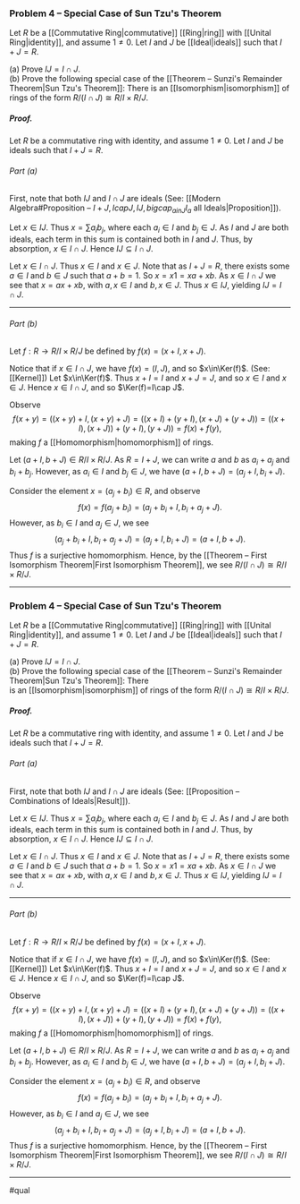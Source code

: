 ### Problem 4 – Special Case of Sun Tzu's Theorem
Let $R$ be a [[Commutative Ring|commutative]] [[Ring|ring]] with [[Unital Ring|identity]], and assume $1\neq0$. Let $I$ and $J$ be [[Ideal|ideals]] such that $I + J = R$.

(a) Prove $IJ = I\cap J$.  
(b) Prove the following special case of the [[Theorem – Sunzi's Remainder Theorem|Sun Tzu's Theorem]]: There is an [[Isomorphism|isomorphism]] of rings of the form $R/(I \cap J)\cong R/I \times R/J$.  

##### *Proof.*
Let $R$ be a commutative ring with identity, and assume $1\neq0$. Let $I$ and $J$ be ideals such that $I + J = R$.

###### Part (a)
First, note that both $IJ$ and $I\cap J$ are ideals (See: [[Modern Algebra#Proposition – $I+J, I cap J, IJ, bigcap_{ a in J} I_ a$ all Ideals|Proposition]]).

Let $x\in IJ$. Thus $x=\sum a_ib_j$, where each $a_i\in I$ and $b_j\in J$. As $I$ and $J$ are both ideals, each term in this sum is contained both in $I$ and $J$. Thus, by absorption, $x\in I\cap J$. Hence $IJ\subseteq I\cap J$.

Let $x\in I\cap J$. Thus $x\in I$ and $x\in J$. Note that as $I+J=R$, there exists some $a\in I$ and $b\in J$ such that $a+b=1$. So $x=x1=xa+xb$. As $x\in I\cap J$ we see that $x=ax+xb$, with $a,x\in I$ and $b,x\in J$. Thus $x\in IJ$, yielding $IJ=I\cap J$.
***
###### Part (b)

Let $f:R\to R/I\times R/J$  be defined by $f(x)=(x+I,x+J)$.

Notice that if $x\in I\cap J$, we have $f(x)=(I,J)$, and so $x\in\Ker(f)$. (See: [[Kernel]])
Let $x\in\Ker(f)$. Thus $x+I=I$ and $x+J=J$, and so $x\in I$ and $x\in J$. Hence $x\in I\cap J$, and so $\Ker(f)=I\cap J$.

Observe $$f(x+y)=((x+y)+I,(x+y)+J)=((x+I)+(y+I),(x+J)+(y+J))=((x+I),(x+J))+(y+I),(y+J))=f(x)+f(y),$$ making $f$ a [[Homomorphism|homomorphism]] of rings. 

Let $(a+I,b+J)\in R/I\times R/J$. As $R=I+J$, we can write $a$ and $b$ as $a_i+a_j$ and $b_i+b_j$. However, as $a_i\in I$ and $b_j\in J$, we have $(a+I,b+J)=(a_j+I, b_i+J)$. 

Consider the element $x=(a_j+b_i)\in R$, and observe $$f(x)=f(a_j+b_i)=(a_j+b_i+I, b_i+a_j+J).$$However, as $b_i\in I$ and $a_j\in J$, we see $$(a_j+b_i+I, b_i+a_j+J)=(a_j+I,b_i+J)=(a+I,b+J).$$
Thus $f$ is a surjective homomorphism. Hence, by the [[Theorem – First Isomorphism Theorem|First Isomorphism Theorem]], we see $R/(I \cap J)\cong R/I \times R/J$.
***

### Problem 4 – Special Case of Sun Tzu's Theorem
Let $R$ be a [[Commutative Ring|commutative]] [[Ring|ring]] with [[Unital Ring|identity]], and assume $1\neq0$. Let $I$ and $J$ be [[Ideal|ideals]] such that $I + J = R$.

(a) Prove $IJ = I\cap J$.  
(b) Prove the following special case of the [[Theorem – Sunzi's Remainder Theorem|Sun Tzu's Theorem]]: There  
is an [[Isomorphism|isomorphism]] of rings of the form $R/(I \cap J)\cong R/I \times R/J$.  

##### *Proof.*
Let $R$ be a commutative ring with identity, and assume $1\neq0$. Let $I$ and $J$ be ideals such that $I + J = R$.

###### Part (a)
First, note that both $IJ$ and $I\cap J$ are ideals (See: [[Proposition – Combinations of Ideals|Result]]).

Let $x\in IJ$. Thus $x=\sum a_ib_j$, where each $a_i\in I$ and $b_j\in J$. As $I$ and $J$ are both ideals, each term in this sum is contained both in $I$ and $J$. Thus, by absorption, $x\in I\cap J$. Hence $IJ\subseteq I\cap J$.

Let $x\in I\cap J$. Thus $x\in I$ and $x\in J$. Note that as $I+J=R$, there exists some $a\in I$ and $b\in J$ such that $a+b=1$. So $x=x1=xa+xb$. As $x\in I\cap J$ we see that $x=ax+xb$, with $a,x\in I$ and $b,x\in J$. Thus $x\in IJ$, yielding $IJ=I\cap J$.
***
###### Part (b)

Let $f:R\to R/I\times R/J$  be defined by $f(x)=(x+I,x+J)$.

Notice that if $x\in I\cap J$, we have $f(x)=(I,J)$, and so $x\in\Ker(f)$. (See: [[Kernel]])
Let $x\in\Ker(f)$. Thus $x+I=I$ and $x+J=J$, and so $x\in I$ and $x\in J$. Hence $x\in I\cap J$, and so $\Ker(f)=I\cap J$.

Observe $$f(x+y)=((x+y)+I,(x+y)+J)=((x+I)+(y+I),(x+J)+(y+J))=((x+I),(x+J))+(y+I),(y+J))=f(x)+f(y),$$ making $f$ a [[Homomorphism|homomorphism]] of rings. 

Let $(a+I,b+J)\in R/I\times R/J$. As $R=I+J$, we can write $a$ and $b$ as $a_i+a_j$ and $b_i+b_j$. However, as $a_i\in I$ and $b_j\in J$, we have $(a+I,b+J)=(a_j+I, b_i+J)$. 

Consider the element $x=(a_j+b_i)\in R$, and observe $$f(x)=f(a_j+b_i)=(a_j+b_i+I, b_i+a_j+J).$$However, as $b_i\in I$ and $a_j\in J$, we see $$(a_j+b_i+I, b_i+a_j+J)=(a_j+I,b_i+J)=(a+I,b+J).$$
Thus $f$ is a surjective homomorphism. Hence, by the [[Theorem – First Isomorphism Theorem|First Isomorphism Theorem]], we see $R/(I \cap J)\cong R/I \times R/J$.
***
#qual